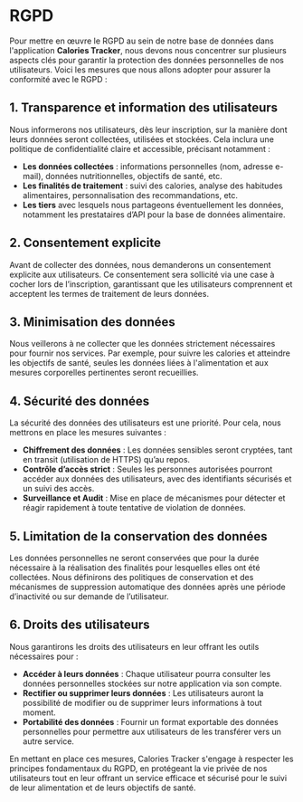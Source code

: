 # RGPD

Pour mettre en œuvre le RGPD au sein de notre base de données dans l'application **Calories Tracker**, nous devons nous concentrer sur plusieurs aspects clés pour garantir la protection des données personnelles de nos utilisateurs. Voici les mesures que nous allons adopter pour assurer la conformité avec le RGPD :

## 1. Transparence et information des utilisateurs

Nous informerons nos utilisateurs, dès leur inscription, sur la manière dont leurs données seront collectées, utilisées et stockées. Cela inclura une politique de confidentialité claire et accessible, précisant notamment :

- **Les données collectées** : informations personnelles (nom, adresse e-mail), données nutritionnelles, objectifs de santé, etc.
- **Les finalités de traitement** : suivi des calories, analyse des habitudes alimentaires, personnalisation des recommandations, etc.
- **Les tiers** avec lesquels nous partageons éventuellement les données, notamment les prestataires d’API pour la base de données alimentaire.

## 2. Consentement explicite

Avant de collecter des données, nous demanderons un consentement explicite aux utilisateurs. Ce consentement sera sollicité via une case à cocher lors de l’inscription, garantissant que les utilisateurs comprennent et acceptent les termes de traitement de leurs données.

## 3. Minimisation des données

Nous veillerons à ne collecter que les données strictement nécessaires pour fournir nos services. Par exemple, pour suivre les calories et atteindre les objectifs de santé, seules les données liées à l'alimentation et aux mesures corporelles pertinentes seront recueillies.

## 4. Sécurité des données

La sécurité des données des utilisateurs est une priorité. Pour cela, nous mettrons en place les mesures suivantes :

- **Chiffrement des données** : Les données sensibles seront cryptées, tant en transit (utilisation de HTTPS) qu’au repos.
- **Contrôle d’accès strict** : Seules les personnes autorisées pourront accéder aux données des utilisateurs, avec des identifiants sécurisés et un suivi des accès.
- **Surveillance et Audit** : Mise en place de mécanismes pour détecter et réagir rapidement à toute tentative de violation de données.

## 5. Limitation de la conservation des données

Les données personnelles ne seront conservées que pour la durée nécessaire à la réalisation des finalités pour lesquelles elles ont été collectées. Nous définirons des politiques de conservation et des mécanismes de suppression automatique des données après une période d’inactivité ou sur demande de l’utilisateur.

## 6. Droits des utilisateurs

Nous garantirons les droits des utilisateurs en leur offrant les outils nécessaires pour :

- **Accéder à leurs données** : Chaque utilisateur pourra consulter les données personnelles stockées sur notre application via son compte.
- **Rectifier ou supprimer leurs données** : Les utilisateurs auront la possibilité de modifier ou de supprimer leurs informations à tout moment.
- **Portabilité des données** : Fournir un format exportable des données personnelles pour permettre aux utilisateurs de les transférer vers un autre service.

En mettant en place ces mesures, Calories Tracker s'engage à respecter les principes fondamentaux du RGPD, en protégeant la vie privée de nos utilisateurs tout en leur offrant un service efficace et sécurisé pour le suivi de leur alimentation et de leurs objectifs de santé.
